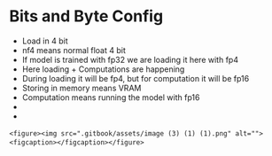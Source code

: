 # Bits and Byte Config

* &#x20;Load in 4 bit
* nf4 means normal float 4 bit
* If model is trained with fp32 we are loading it here with fp4
* Here loading + Computations are happening
* During loading it will be fp4, but for computation it will be fp16
* Storing in memory means VRAM
* Computation means running the model with fp16
*
*

    <figure><img src=".gitbook/assets/image (3) (1) (1).png" alt=""><figcaption></figcaption></figure>
